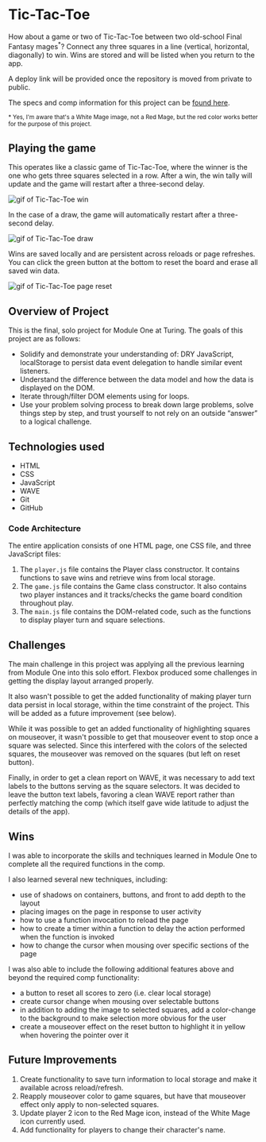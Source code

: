 # Tic-Tac-Toe

How about a game or two of Tic-Tac-Toe between two old-school Final Fantasy mages<sup>*</sup>?  Connect any three squares in a line (vertical, horizontal, diagonally) to win.  Wins are stored and will be listed when you return to the app.  

A deploy link will be provided once the repository is moved from private to public.

The specs and comp information for this project can be [found here](https://frontend.turing.edu/projects/module-1/tic-tac-toe-solo.html).

<sub>* Yes, I'm aware that's a White Mage image, not a Red Mage, but the red color works better for the purpose of this project.</sub>

## Playing the game
This operates like a classic game of Tic-Tac-Toe, where the winner is the one who gets three squares selected in a row.  After a win, the win tally will update and the game will restart after a three-second delay.  

![gif of Tic-Tac-Toe win](https://media.giphy.com/media/RQO8W5bb9zkmAHB11u/giphy.gif "Tic-Tac-Toe win")

In the case of a draw, the game will automatically restart after a three-second delay.

![gif of Tic-Tac-Toe draw](https://media.giphy.com/media/eS20hAVvLiD4WvfvAn/giphy.gif "Tic-Tac-Toe draw")

Wins are saved locally and are persistent across reloads or page refreshes.  You can click the green button at the bottom to reset the board and erase all saved win data.

![gif of Tic-Tac-Toe page reset](https://media.giphy.com/media/eMJrsfJYvZBTzLpIqS/giphy.gif "Tic-Tac-Toe page reset")

## Overview of Project
This is the final, solo project for Module One at Turing.  The goals of this project are as follows:
  * Solidify and demonstrate your understanding of: DRY JavaScript, localStorage to persist data event delegation to handle similar event listeners.
  * Understand the difference between the data model and how the data is displayed on the DOM.
  * Iterate through/filter DOM elements using for loops.
  * Use your problem solving process to break down large problems, solve things step by step, and trust yourself to not rely on an outside “answer” to a logical challenge.

## Technologies used
 * HTML
 * CSS
 * JavaScript
 * WAVE
 * Git
 * GitHub

### Code Architecture
The entire application consists of one HTML page, one CSS file, and three JavaScript files:
  1. The `player.js` file contains the Player class constructor. It contains functions to save wins and retrieve wins from local storage.
  2. The `game.js` file contains the Game class constructor. It also contains two player instances and it tracks/checks the game board condition throughout play.
  3. The `main.js` file contains the DOM-related code, such as the functions to display player turn and square selections.

## Challenges
The main challenge in this project was applying all the previous learning from Module One into this solo effort.  Flexbox produced some challenges in getting the display layout arranged properly.

It also wasn't possible to get the added functionality of making player turn data persist in local storage, within the time constraint of the project.  This will be added as a future improvement (see below).

While it was possible to get an added functionality of highlighting squares on mouseover, it wasn't possible to get that mouseover event to stop once a square was selected.  Since this interfered with the colors of the selected squares, the mouseover was removed on the squares (but left on reset button).

Finally, in order to get a clean report on WAVE, it was necessary to add text labels to the buttons serving as the square selectors.  It was decided to leave the button text labels, favoring a clean WAVE report rather than perfectly matching the comp (which itself gave wide latitude to adjust the details of the app).

## Wins
I was able to incorporate the skills and techniques learned in Module One to complete all the required functions in the comp.

I also learned several new techniques, including:
  * use of shadows on containers, buttons, and front to add depth to the layout
  * placing images on the page in response to user activity
  * how to use a function invocation to reload the page
  * how to create a timer within a function to delay the action performed when the function is invoked
  * how to change the cursor when mousing over specific sections of the page

I was also able to include the following additional features above and beyond the required comp functionality:
  * a button to reset all scores to zero (i.e. clear local storage)
  * create cursor change when mousing over selectable buttons
  * in addition to adding the image to selected squares, add a color-change to the background to make selection more obvious for the user
  * create a mouseover effect on the reset button to highlight it in yellow when hovering the pointer over it

## Future Improvements
 1. Create functionality to save turn information to local storage and make it available across reload/refresh.
 2. Reapply mouseover color to game squares, but have that mouseover effect only apply to non-selected squares.
 3. Update player 2 icon to the Red Mage icon, instead of the White Mage icon currently used.
 4. Add functionality for players to change their character's name.
